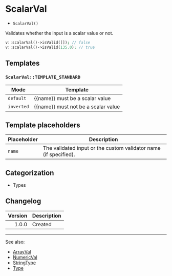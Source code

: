 # ScalarVal

- `ScalarVal()`

Validates whether the input is a scalar value or not.

```php
v::scalarVal()->isValid([]); // false
v::scalarVal()->isValid(135.0); // true
```

## Templates

### `ScalarVal::TEMPLATE_STANDARD`

| Mode       | Template                            |
|------------|-------------------------------------|
| `default`  | {{name}} must be a scalar value     |
| `inverted` | {{name}} must not be a scalar value |

## Template placeholders

| Placeholder | Description                                                      |
|-------------|------------------------------------------------------------------|
| `name`      | The validated input or the custom validator name (if specified). |

## Categorization

- Types

## Changelog

| Version | Description |
|--------:|-------------|
|   1.0.0 | Created     |

***
See also:

- [ArrayVal](ArrayVal.md)
- [NumericVal](NumericVal.md)
- [StringType](StringType.md)
- [Type](Type.md)
